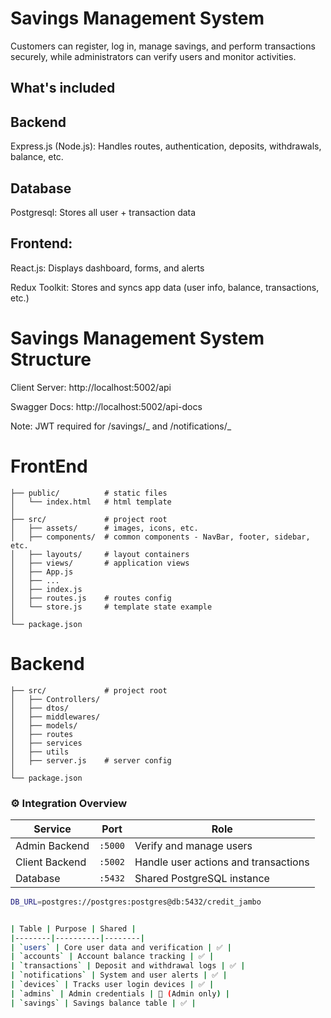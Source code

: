# Savings Management System

Customers can register, log in, manage savings, and perform transactions securely, while administrators can verify users and monitor activities.

## What's included

## Backend

Express.js (Node.js): Handles routes, authentication, deposits, withdrawals, balance, etc.

## Database

Postgresql: Stores all user + transaction data

## Frontend:

React.js: Displays dashboard, forms, and alerts

Redux Toolkit: Stores and syncs app data (user info, balance, transactions, etc.)

# Savings Management System Structure

Client Server: http://localhost:5002/api

Swagger Docs: http://localhost:5002/api-docs

Note: JWT required for /savings/_ and /notifications/_

# FrontEnd

```
├── public/          # static files
│   └── index.html   # html template
│
├── src/             # project root
│   ├── assets/      # images, icons, etc.
│   ├── components/  # common components - NavBar, footer, sidebar, etc.
│   ├── layouts/     # layout containers
│   ├── views/       # application views
│   ├── App.js
│   ├── ...
│   ├── index.js
│   ├── routes.js    # routes config
│   └── store.js     # template state example
│
└── package.json
```

# Backend

```
├── src/             # project root
│   ├── Controllers/
│   ├── dtos/
│   ├── middlewares/
│   ├── models/
│   ├── routes
│   ├── services
│   ├── utils
│   ├── server.js    # server config
│
└── package.json
```

### ⚙️ Integration Overview

| Service        | Port    | Role                                 |
| -------------- | ------- | ------------------------------------ |
| Admin Backend  | `:5000` | Verify and manage users              |
| Client Backend | `:5002` | Handle user actions and transactions |
| Database       | `:5432` | Shared PostgreSQL instance           |

```bash
DB_URL=postgres://postgres:postgres@db:5432/credit_jambo


| Table | Purpose | Shared |
|--------|----------|--------|
| `users` | Core user data and verification | ✅ |
| `accounts` | Account balance tracking | ✅ |
| `transactions` | Deposit and withdrawal logs | ✅ |
| `notifications` | System and user alerts | ✅ |
| `devices` | Tracks user login devices | ✅ |
| `admins` | Admin credentials | 🚫 (Admin only) |
| `savings` | Savings balance table | ✅ |
```
